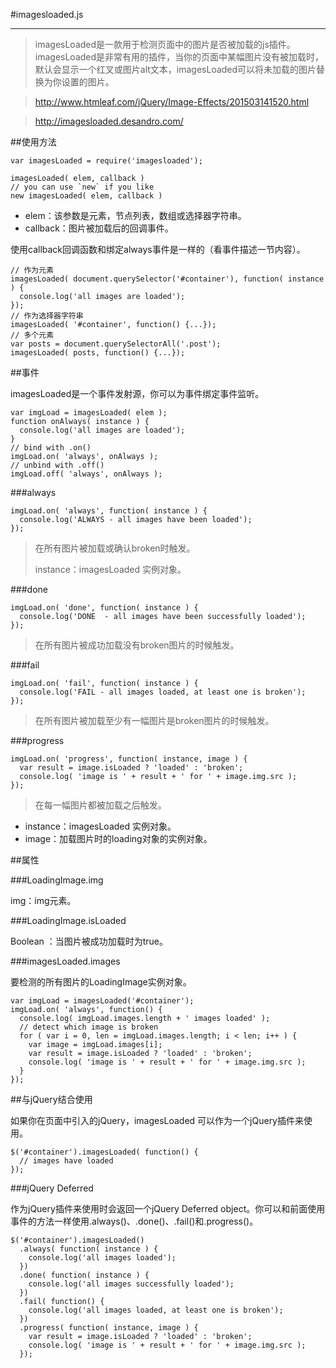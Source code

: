#imagesloaded.js

----------

> imagesLoaded是一款用于检测页面中的图片是否被加载的js插件。imagesLoaded是非常有用的插件，当你的页面中某幅图片没有被加载时，默认会显示一个红叉或图片alt文本，imagesLoaded可以将未加载的图片替换为你设置的图片。

> http://www.htmleaf.com/jQuery/Image-Effects/201503141520.html

> http://imagesloaded.desandro.com/


##使用方法
	
	var imagesLoaded = require('imagesloaded');

	imagesLoaded( elem, callback )
	// you can use `new` if you like
	new imagesLoaded( elem, callback )   
	

- elem：该参数是元素，节点列表，数组或选择器字符串。
- callback：图片被加载后的回调事件。

使用callback回调函数和绑定always事件是一样的（看事件描述一节内容）。

	// 作为元素
	imagesLoaded( document.querySelector('#container'), function( instance ) {
	  console.log('all images are loaded');
	});
	// 作为选择器字符串
	imagesLoaded( '#container', function() {...});
	// 多个元素
	var posts = document.querySelectorAll('.post');
	imagesLoaded( posts, function() {...});  


##事件
	
imagesLoaded是一个事件发射源，你可以为事件绑定事件监听。

	var imgLoad = imagesLoaded( elem );
	function onAlways( instance ) {
	  console.log('all images are loaded');
	}
	// bind with .on()
	imgLoad.on( 'always', onAlways );
	// unbind with .off()
	imgLoad.off( 'always', onAlways );   


###always

	imgLoad.on( 'always', function( instance ) {
	  console.log('ALWAYS - all images have been loaded');
	});  

> 在所有图片被加载或确认broken时触发。
> 
> instance：imagesLoaded 实例对象。


###done

	imgLoad.on( 'done', function( instance ) {
	  console.log('DONE  - all images have been successfully loaded');
	});   

> 在所有图片被成功加载没有broken图片的时候触发。


###fail

	imgLoad.on( 'fail', function( instance ) {
	  console.log('FAIL - all images loaded, at least one is broken');
	});

> 在所有图片被加载至少有一幅图片是broken图片的时候触发。  

###progress

	imgLoad.on( 'progress', function( instance, image ) {
	  var result = image.isLoaded ? 'loaded' : 'broken';
	  console.log( 'image is ' + result + ' for ' + image.img.src );
	});  

>    在每一幅图片都被加载之后触发。
> 
-  instance：imagesLoaded 实例对象。
-  image：加载图片时的loading对象的实例对象。


##属性

###LoadingImage.img

img：img元素。

###LoadingImage.isLoaded

Boolean ：当图片被成功加载时为true。

###imagesLoaded.images

要检测的所有图片的LoadingImage实例对象。


	var imgLoad = imagesLoaded('#container');
	imgLoad.on( 'always', function() {
	  console.log( imgLoad.images.length + ' images loaded' );
	  // detect which image is broken
	  for ( var i = 0, len = imgLoad.images.length; i < len; i++ ) {
	    var image = imgLoad.images[i];
	    var result = image.isLoaded ? 'loaded' : 'broken';
	    console.log( 'image is ' + result + ' for ' + image.img.src );
	  }
	});      


##与jQuery结合使用

如果你在页面中引入的jQuery，imagesLoaded 可以作为一个jQuery插件来使用。

	$('#container').imagesLoaded( function() {
	  // images have loaded
	});    

###jQuery Deferred

作为jQuery插件来使用时会返回一个jQuery Deferred object。你可以和前面使用事件的方法一样使用.always()、.done()、.fail()和.progress()。

	$('#container').imagesLoaded()
	  .always( function( instance ) {
	    console.log('all images loaded');
	  })
	  .done( function( instance ) {
	    console.log('all images successfully loaded');
	  })
	  .fail( function() {
	    console.log('all images loaded, at least one is broken');
	  })
	  .progress( function( instance, image ) {
	    var result = image.isLoaded ? 'loaded' : 'broken';
	    console.log( 'image is ' + result + ' for ' + image.img.src );
	  });   